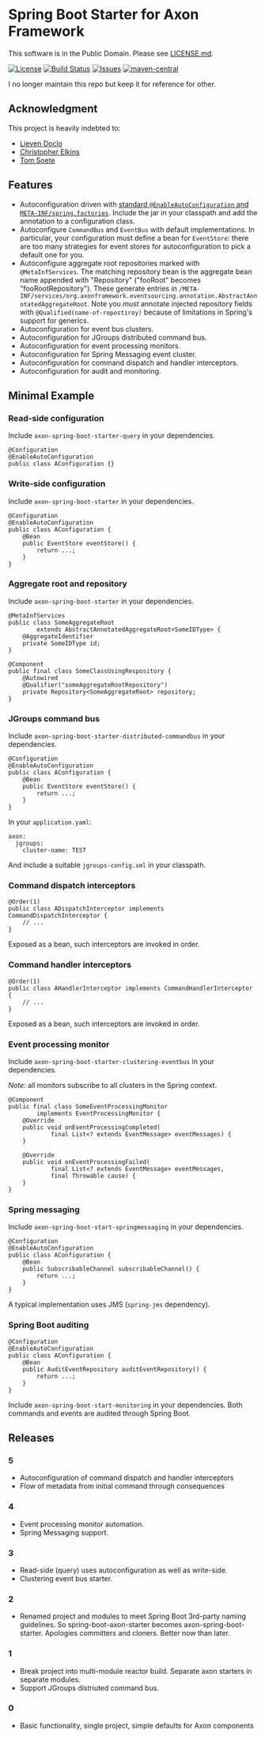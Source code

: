 # Spring Boot Starter for Axon Framework

This software is in the Public Domain.  Please see [LICENSE.md](LICENSE.md).

[![License](https://img.shields.io/badge/license-PD-blue.svg)](http://unlicense.org)
[![Build Status](https://img.shields.io/travis/binkley/spring-boot-starter-axon.svg)](https://travis-ci.org/binkley/spring-boot-starter-axon)
[![Issues](https://img.shields.io/github/issues/binkley/spring-boot-starter-axon.svg)](https://github.com/binkley/spring-boot-starter-axon/issues)
[![maven-central](https://img.shields.io/maven-central/v/hm.binkley/spring-boot-starter-axon.svg)](https://search.maven.org/#search%7Cga%7C1%7Cg%3A%22hm.binkley%22%20AND%20a%3A%22spring-boot-starter-axon%22)

I no longer maintain this repo but keep it for reference for other.

## Acknowledgment

This project is heavily indebted to:

* [Lieven Doclo](https://github.com/lievendoclo/axon-spring-boot)
* [Christopher Elkins](https://github.com/esha/spring-boot-starter-axon)
* [Tom Soete](https://github.com/tomsoete/spring-boot-starter-axon)

## Features

* Autoconfiguration driven with [standard `@EnableAutoConfiguration` and
  `META-INF/spring.factories`](https://docs.spring.io/spring-boot/docs/current/reference/html/using-boot-auto-configuration.html).
  Include the jar in your classpath and add the annotation to a
  configuration class.
* Autoconfigure `CommandBus` and `EventBus` with default
  implementations.  In particular, your configuration must define a bean
  for `EventStore`: there are too many strategies for event stores for
  autoconfiguration to pick a default one for you.
* Autoconfigure aggregate root repositories marked with
  `@MetaInfServices`.  The matching repository bean is the aggregate
  bean name appended with "Repository" ("fooRoot" becomes
  "fooRootRepository").  These generate entries in
  `/META-INF/services/org.axonframework.eventsourcing.annotation.AbstractAnnotatedAggregateRoot`.
  Note you *must* annotate injected repository fields with
  `@Qualified(name-of-repostiroy)` because of limitations in Spring's
  support for generics.
* Autoconfiguration for event bus clusters.
* Autoconfiguration for JGroups distributed command bus.
* Autoconfiguration for event processing monitors.
* Autoconfiguration for Spring Messaging event cluster.
* Autoconfiguration for command dispatch and handler interceptors.
* Autoconfiguration for audit and monitoring.

## Minimal Example

### Read-side configuration

Include `axon-spring-boot-starter-query` in your dependencies.

```
@Configuration
@EnableAutoConfiguration
public class AConfiguration {}
```

### Write-side configuration

Include `axon-spring-boot-starter` in your dependencies.

```
@Configuration
@EnableAutoConfiguration
public class AConfiguration {
    @Bean
    public EventStore eventStore() {
        return ...;
    }
}
```

### Aggregate root and repository

Include `axon-spring-boot-starter` in your dependencies.

```
@MetaInfServices
public class SomeAggregateRoot
        extends AbstractAnnotatedAggregateRoot<SomeIDType> {
    @AggregateIdentifier
    private SomeIDType id;
}
```

```
@Component
public final class SomeClassUsingRespository {
    @Autowired
    @Qualifier("someAggregateRootRepository")
    private Repository<SomeAggregateRoot> repository;
}
```

### JGroups command bus

Include `axon-spring-boot-starter-distributed-commandbus` in your
dependencies.

```
@Configuration
@EnableAutoConfiguration
public class AConfiguration {
    @Bean
    public EventStore eventStore() {
        return ...;
    }
}
```

In your `application.yaml`:

```
axon:
  jgroups:
    cluster-name: TEST
```

And include a suitable `jgroups-config.xml` in your classpath.

### Command dispatch interceptors

```
@Order(1)
public class ADispatchInterceptor implements CommandDispatchInterceptor {
    // ...
}
```

Exposed as a bean, such interceptors are invoked in order.

### Command handler interceptors

```
@Order(1)
public class AHandlerInterceptor implements CommandHandlerInterceptor {
    // ...
}
```

Exposed as a bean, such interceptors are invoked in order.

### Event processing monitor

Include `axon-spring-boot-starter-clustering-eventbus` in your dependencies.

_Note_: all monitors subscribe to all clusters in the Spring context.

```
@Component
public final class SomeEventProcessingMonitor
        implements EventProcessingMonitor {
    @Override
    public void onEventProcessingCompleted(
            final List<? extends EventMessage> eventMessages) {
    }

    @Override
    public void onEventProcessingFailed(
            final List<? extends EventMessage> eventMessages,
            final Throwable cause) {
    }
}
```

### Spring messaging

Include `axon-spring-boot-start-springmessaging` in your dependencies.

```
@Configuration
@EnableAutoConfiguration
public class AConfiguration {
    @Bean
    public SubscribableChannel subscribableChannel() {
        return ...;
    }
}
```

A typical implementation uses JMS (`spring-jms` dependency).

### Spring Boot auditing

```
@Configuration
@EnableAutoConfiguration
public class AConfiguration {
    @Bean
    public AuditEventRepository auditEventRepository() {
        return ...;
    }
}
```

Include `axon-spring-boot-start-monitoring` in your dependencies.  Both
commands and events are audited through Spring Boot.

## Releases

### 5

* Autoconfiguration of command dispatch and handler interceptors
* Flow of metadata from initial command through consequences

### 4

* Event processing monitor automation.
* Spring Messaging support.

### 3

* Read-side (query) uses autoconfiguration as well as write-side.
* Clustering event bus starter.

### 2

* Renamed project and modules to meet Spring Boot 3rd-party naming
  guidelines.  So spring-boot-axon-starter becomes
  axon-spring-boot-starter.  Apologies committers and cloners.  Better
  now than later.

### 1

* Break project into multi-module reactor build.  Separate axon starters
  in separate modules.
* Support JGroups distriuted command bus.

### 0

* Basic functionality, single project, simple defaults for Axon
  components
